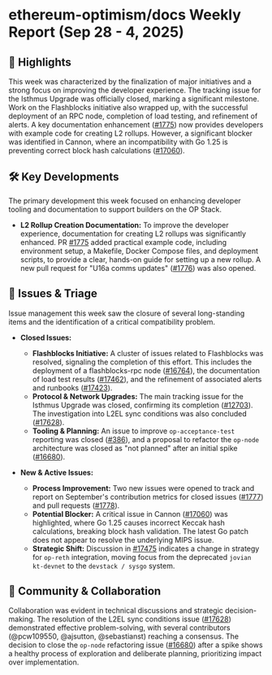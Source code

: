 # ethereum-optimism/docs Weekly Report (Sep 28 - 4, 2025)

## 🚀 Highlights
This week was characterized by the finalization of major initiatives and a strong focus on improving the developer experience. The tracking issue for the Isthmus Upgrade was officially closed, marking a significant milestone. Work on the Flashblocks initiative also wrapped up, with the successful deployment of an RPC node, completion of load testing, and refinement of alerts. A key documentation enhancement ([#1775](https://github.com/ethereum-optimism/docs/pull/1775)) now provides developers with example code for creating L2 rollups. However, a significant blocker was identified in Cannon, where an incompatibility with Go 1.25 is preventing correct block hash calculations ([#17060](https://github.com/ethereum-optimism/docs/issues/17060)).

## 🛠️ Key Developments
The primary development this week focused on enhancing developer tooling and documentation to support builders on the OP Stack.

- **L2 Rollup Creation Documentation:** To improve the developer experience, documentation for creating L2 rollups was significantly enhanced. PR [#1775](https://github.com/ethereum-optimism/docs/pull/1775) added practical example code, including environment setup, a Makefile, Docker Compose files, and deployment scripts, to provide a clear, hands-on guide for setting up a new rollup. A new pull request for "U16a comms updates" ([#1776](https://github.com/ethereum-optimism/docs/pull/1776)) was also opened.

## 🐛 Issues & Triage
Issue management this week saw the closure of several long-standing items and the identification of a critical compatibility problem.

- **Closed Issues:**
    - **Flashblocks Initiative:** A cluster of issues related to Flashblocks was resolved, signaling the completion of this effort. This includes the deployment of a flashblocks-rpc node ([#16764](https://github.com/ethereum-optimism/docs/issues/16764)), the documentation of load test results ([#17462](https://github.com/ethereum-optimism/docs/issues/17462)), and the refinement of associated alerts and runbooks ([#17423](https://github.com/ethereum-optimism/docs/issues/17423)).
    - **Protocol & Network Upgrades:** The main tracking issue for the Isthmus Upgrade was closed, confirming its completion ([#12703](https://github.com/ethereum-optimism/docs/issues/12703)). The investigation into L2EL sync conditions was also concluded ([#17628](https://github.com/ethereum-optimism/docs/issues/17628)).
    - **Tooling & Planning:** An issue to improve `op-acceptance-test` reporting was closed ([#386](https://github.com/ethereum-optimism/docs/issues/386)), and a proposal to refactor the `op-node` architecture was closed as "not planned" after an initial spike ([#16680](https://github.com/ethereum-optimism/docs/issues/16680)).

- **New & Active Issues:**
    - **Process Improvement:** Two new issues were opened to track and report on September's contribution metrics for closed issues ([#1777](https://github.com/ethereum-optimism/docs/issues/1777)) and pull requests ([#1778](https://github.com/ethereum-optimism/docs/issues/1778)).
    - **Potential Blocker:** A critical issue in Cannon ([#17060](https://github.com/ethereum-optimism/docs/issues/17060)) was highlighted, where Go 1.25 causes incorrect Keccak hash calculations, breaking block hash validation. The latest Go patch does not appear to resolve the underlying MIPS issue.
    - **Strategic Shift:** Discussion in [#17475](https://github.com/ethereum-optimism/docs/issues/17475) indicates a change in strategy for `op-reth` integration, moving focus from the deprecated `jovian kt-devnet` to the `devstack / sysgo` system.

## 💬 Community & Collaboration
Collaboration was evident in technical discussions and strategic decision-making. The resolution of the L2EL sync conditions issue ([#17628](https://github.com/ethereum-optimism/docs/issues/17628)) demonstrated effective problem-solving, with several contributors (@pcw109550, @ajsutton, @sebastianst) reaching a consensus. The decision to close the `op-node` refactoring issue ([#16680](https://github.com/ethereum-optimism/docs/issues/16680)) after a spike shows a healthy process of exploration and deliberate planning, prioritizing impact over implementation.